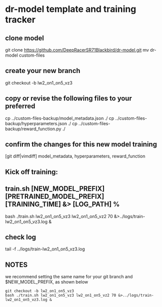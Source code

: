 # dr-model template and training tracker
## clone model
git clone https://github.com/DeepRacerSR71Blackbird/dr-model.git
mv dr-model custom-files
## create your new branch
git checkout -b lw2_on1_on5_vz3
## copy or revise the following files to your preferred
cp ../custom-files-backup/model_metadata.json ./
cp ../custom-files-backup/hyperparameters.json ./
cp ../custom-files-backup/reward_function.py ./
##  confirm the changes for this new model training
[git diff|vimdiff] model_metadata, hyperparameters, reward_function
## Kick off training:
## train.sh [NEW_MODEL_PREFIX] [PRETRAINED_MODEL_PREFIX] [TRAINING_TIME] &> [LOG_PATH] %
bash ./train.sh lw2_on1_on5_vz3 lw2_on1_on5_vz2 70 &>../logs/train-lw2_on1_on5_vz3.log &
## check log
tail -f ../logs/train-lw2_on1_on5_vz3.log 
## NOTES
we recommend setting the same name for your git branch and $NEW_MODEL_PREFIX, as shown below
```
git checkout -b lw2_on1_on5_vz3
bash ./train.sh lw2_on1_on5_vz3 lw2_on1_on5_vz2 70 &>../logs/train-lw2_on1_on5_vz3.log &
```